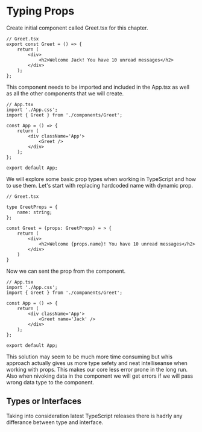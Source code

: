 # **Typing Props**

Create initial component called Greet.tsx for this chapter.

```tsx
// Greet.tsx
export const Greet = () => {
	return (
		<div>
			<h2>Welcome Jack! You have 10 unread messages</h2>
		</div>
	);
};
```

This component needs to be imported and included in the App.tsx as well as all the other
components that we will create.

```tsx
// App.tsx
import './App.css';
import { Greet } from './components/Greet';

const App = () => {
	return (
		<div className='App'>
			<Greet />
		</div>
	);
};

export default App;
```

We will explore some basic prop types when working in TypeScript and how to use them.
Let's start with replacing hardcoded name with dynamic prop.

```tsx
// Greet.tsx

type GreetProps = {
	name: string;
};

const Greet = (props: GreetProps) = > {
    return (
        <div>
            <h2>Welcome {props.name}! You have 10 unread messages</h2>
        </div>
    )
}
```

Now we can sent the prop from the component.

```tsx
// App.tsx
import './App.css';
import { Greet } from './components/Greet';

const App = () => {
	return (
		<div className='App'>
			<Greet name='Jack' />
		</div>
	);
};

export default App;
```

This solution may seem to be much more time consuming but whis approach actually gives us more type sefety
and neat intelliseanse when working with props. This makes our core less error prone in the long run.
Also when nivoking data in the component we will get errors if we will pass wrong data type to the component.

## **Types or Interfaces**

Taking into consideration latest TypeScript releases there is hadrly any differance between type and interface.

